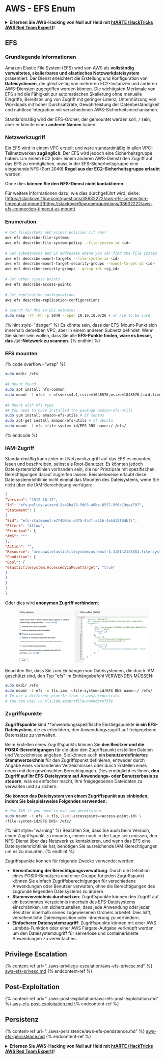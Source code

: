# AWS - EFS Enum

<details>

<summary><strong>Erlernen Sie AWS-Hacking von Null auf Held mit</strong> <a href="https://training.hacktricks.xyz/courses/arte"><strong>htARTE (HackTricks AWS Red Team Expert)</strong></a><strong>!</strong></summary>

Andere Möglichkeiten, HackTricks zu unterstützen:

* Wenn Sie Ihr **Unternehmen in HackTricks beworben sehen möchten** oder **HackTricks im PDF-Format herunterladen möchten**, überprüfen Sie die [**ABONNEMENTPLÄNE**](https://github.com/sponsors/carlospolop)!
* Holen Sie sich das [**offizielle PEASS & HackTricks-Merchandise**](https://peass.creator-spring.com)
* Entdecken Sie [**The PEASS Family**](https://opensea.io/collection/the-peass-family), unsere Sammlung exklusiver [**NFTs**](https://opensea.io/collection/the-peass-family)
* **Treten Sie der** 💬 [**Discord-Gruppe**](https://discord.gg/hRep4RUj7f) oder der [**Telegram-Gruppe**](https://t.me/peass) bei oder **folgen** Sie uns auf **Twitter** 🐦 [**@hacktricks\_live**](https://twitter.com/hacktricks\_live)**.**
* **Teilen Sie Ihre Hacking-Tricks, indem Sie PRs an die** [**HackTricks**](https://github.com/carlospolop/hacktricks) und [**HackTricks Cloud**](https://github.com/carlospolop/hacktricks-cloud) Github-Repositorys senden.

</details>

## EFS

### Grundlegende Informationen

Amazon Elastic File System (EFS) wird von AWS als **vollständig verwaltetes, skalierbares und elastisches Netzwerkdateisystem** präsentiert. Der Dienst erleichtert die Erstellung und Konfiguration von **Dateisystemen**, die gleichzeitig von mehreren EC2-Instanzen und anderen AWS-Diensten zugegriffen werden können. Die wichtigsten Merkmale von EFS sind die Fähigkeit zur automatischen Skalierung ohne manuelle Eingriffe, Bereitstellung von Zugriff mit geringer Latenz, Unterstützung von Workloads mit hoher Durchsatzrate, Gewährleistung der Datenbeständigkeit und nahtlose Integration mit verschiedenen AWS-Sicherheitsmechanismen.

Standardmäßig wird der EFS-Ordner, der gemountet werden soll, **`/`** sein, aber er könnte einen **anderen Namen** haben.

### Netzwerkzugriff

Ein EFS wird in einem VPC erstellt und wäre standardmäßig in allen VPC-Teilnetzwerken **zugänglich**. Der EFS wird jedoch eine Sicherheitsgruppe haben. Um einem EC2 (oder einem anderen AWS-Dienst) den Zugriff auf das EFS zu ermöglichen, muss in der EFS-Sicherheitsgruppe eine eingehende NFS (Port 2049) **Regel aus der EC2-Sicherheitsgruppe erlaubt** werden.

Ohne dies **können Sie den NFS-Dienst nicht kontaktieren**.

Für weitere Informationen dazu, wie dies durchgeführt wird, siehe: [https://stackoverflow.com/questions/38632222/aws-efs-connection-timeout-at-mount](https://stackoverflow.com/questions/38632222/aws-efs-connection-timeout-at-mount)

### Enumeration
```bash
# Get filesystems and access policies (if any)
aws efs describe-file-systems
aws efs describe-file-system-policy --file-system-id <id>

# Get subnetworks and IP addresses where you can find the file system
aws efs describe-mount-targets --file-system-id <id>
aws efs describe-mount-target-security-groups --mount-target-id <id>
aws ec2 describe-security-groups --group-ids <sg_id>

# Get other access points
aws efs describe-access-points

# Get replication configurations
aws efs describe-replication-configurations

# Search for NFS in EC2 networks
sudo nmap -T4 -Pn -p 2049 --open 10.10.10.0/20 # or /16 to be sure
```
{% hint style="danger" %}
Es könnte sein, dass der EFS-Mount-Punkt sich innerhalb derselben VPC, aber in einem anderen Subnetz befindet. Wenn Sie sicher sein wollen, dass Sie alle **EFS-Punkte finden, wäre es besser, das `/16`-Netzwerk zu scannen**.
{% endhint %}

### EFS mounten

{% code overflow="wrap" %}
```bash
sudo mkdir /efs

## Mount found
sudo apt install nfs-common
sudo mount -t nfs4 -o nfsvers=4.1,rsize=1048576,wsize=1048576,hard,timeo=600,retrans=2,noresvport <IP>:/ /efs

## Mount with efs type
## You need to have installed the package amazon-efs-utils
sudo yum install amazon-efs-utils # If centos
sudo apt-get install amazon-efs-utils # If ubuntu
sudo mount -t efs <file-system-id/EFS DNS name>:/ /efs/
```
{% endcode %}

### IAM-Zugriff

Standardmäßig kann jeder mit Netzwerkzugriff auf das EFS es mounten, lesen und beschreiben, selbst als Root-Benutzer. Es könnten jedoch Dateisystemrichtlinien vorhanden sein, die nur Prinzipale mit spezifischen Berechtigungen darauf zugreifen lassen. 
Beispielsweise erlaubt diese Dateisystemrichtlinie nicht einmal das Mounten des Dateisystems, wenn Sie nicht über die IAM-Berechtigung verfügen:
```json
{
"Version": "2012-10-17",
"Id": "efs-policy-wizard-2ca2ba76-5d83-40be-8557-8f6c19eaa797",
"Statement": [
{
"Sid": "efs-statement-e7f4b04c-ad75-4a7f-a316-4e5d12f0dbf5",
"Effect": "Allow",
"Principal": {
"AWS": "*"
},
"Action": "",
"Resource": "arn:aws:elasticfilesystem:us-east-1:318142138553:file-system/fs-0ab66ad201b58a018",
"Condition": {
"Bool": {
"elasticfilesystem:AccessedViaMountTarget": "true"
}
}
}
]
}
```
Oder dies wird **anonymen Zugriff verhindern**:

<figure><img src="../../../.gitbook/assets/image (278).png" alt=""><figcaption></figcaption></figure>

Beachten Sie, dass Sie zum Einhängen von Dateisystemen, die durch IAM geschützt sind, den Typ "efs" im Einhängebefehl VERWENDEN MÜSSEN:
```bash
sudo mkdir /efs
sudo mount -t efs -o tls,iam  <file-system-id/EFS DNS name>:/ /efs/
# To use a different pforile from ~/.aws/credentials
# You can use: -o tls,iam,awsprofile=namedprofile
```
### Zugriffspunkte

**Zugriffspunkte** sind **anwendungsspezifische Einstiegspunkte **in ein EFS-Dateisystem**, die es erleichtern, den Anwendungszugriff auf freigegebene Datensätze zu verwalten.

Beim Erstellen eines Zugriffspunkts können Sie **den Besitzer und die POSIX-Berechtigungen** für die über den Zugriffspunkt erstellten Dateien und Verzeichnisse angeben. Sie können auch **ein benutzerdefiniertes Stammverzeichnis** für den Zugriffspunkt definieren, entweder durch Angabe eines vorhandenen Verzeichnisses oder durch Erstellen eines neuen mit den gewünschten Berechtigungen. Dies ermöglicht es Ihnen, **den Zugriff auf Ihr EFS-Dateisystem auf Anwendungs- oder Benutzerbasis zu steuern**, was es einfacher macht, Ihre freigegebenen Dateidaten zu verwalten und zu sichern.

**Sie können das Dateisystem von einem Zugriffspunkt aus einbinden, indem Sie beispielsweise Folgendes verwenden:**
```bash
# Use IAM if you need to use iam permissions
sudo mount -t efs -o tls,[iam],accesspoint=<access-point-id> \
<file-system-id/EFS DNS> /efs/
```
{% hint style="warning" %}
Beachten Sie, dass Sie auch beim Versuch, einen Zugriffspunkt zu mounten, immer noch in der Lage sein müssen, den NFS-Dienst über das Netzwerk zu kontaktieren, und wenn das EFS eine Dateisystemrichtlinie hat, benötigen Sie ausreichende IAM-Berechtigungen, um es zu mounten.
{% endhint %}

Zugriffspunkte können für folgende Zwecke verwendet werden:

- **Vereinfachung der Berechtigungsverwaltung**: Durch die Definition eines POSIX-Benutzers und einer Gruppe für jeden Zugriffspunkt können Sie einfach Zugriffsberechtigungen für verschiedene Anwendungen oder Benutzer verwalten, ohne die Berechtigungen des zugrunde liegenden Dateisystems zu ändern.
- **Stammverzeichnis durchsetzen**: Zugriffspunkte können den Zugriff auf ein bestimmtes Verzeichnis innerhalb des EFS-Dateisystems einschränken, um sicherzustellen, dass jede Anwendung oder jeder Benutzer innerhalb seines zugewiesenen Ordners arbeitet. Dies hilft, versehentliche Datenexposition oder -änderung zu verhindern.
- **Einfacherer Dateisystemzugriff**: Zugriffspunkte können mit einer AWS Lambda-Funktion oder einer AWS Fargate-Aufgabe verknüpft werden, um den Dateisystemzugriff für serverlose und containerisierte Anwendungen zu vereinfachen.

## Privilege Escalation

{% content-ref url="../aws-privilege-escalation/aws-efs-privesc.md" %}
[aws-efs-privesc.md](../aws-privilege-escalation/aws-efs-privesc.md)
{% endcontent-ref %}

## Post-Exploitation

{% content-ref url="../aws-post-exploitation/aws-efs-post-exploitation.md" %}
[aws-efs-post-exploitation.md](../aws-post-exploitation/aws-efs-post-exploitation.md)
{% endcontent-ref %}

## Persistenz

{% content-ref url="../aws-persistence/aws-efs-persistence.md" %}
[aws-efs-persistence.md](../aws-persistence/aws-efs-persistence.md)
{% endcontent-ref %}

<details>

<summary><strong>Erlernen Sie AWS-Hacking von Null auf Held mit</strong> <a href="https://training.hacktricks.xyz/courses/arte"><strong>htARTE (HackTricks AWS Red Team Expert)</strong></a><strong>!</strong></summary>

Andere Möglichkeiten, HackTricks zu unterstützen:

- Wenn Sie Ihr **Unternehmen in HackTricks beworben sehen möchten** oder **HackTricks in PDF herunterladen möchten**, überprüfen Sie die [**ABONNEMENTPLÄNE**](https://github.com/sponsors/carlospolop)!
- Holen Sie sich das [**offizielle PEASS & HackTricks-Merch**](https://peass.creator-spring.com)
- Entdecken Sie [**The PEASS Family**](https://opensea.io/collection/the-peass-family), unsere Sammlung exklusiver [**NFTs**](https://opensea.io/collection/the-peass-family)
- **Treten Sie der** 💬 [**Discord-Gruppe**](https://discord.gg/hRep4RUj7f) oder der [**Telegram-Gruppe**](https://t.me/peass) bei oder **folgen** Sie uns auf **Twitter** 🐦 [**@hacktricks\_live**](https://twitter.com/hacktricks\_live)**.**
- **Teilen Sie Ihre Hacking-Tricks, indem Sie PRs an die** [**HackTricks**](https://github.com/carlospolop/hacktricks) und [**HackTricks Cloud**](https://github.com/carlospolop/hacktricks-cloud) GitHub-Repositories einreichen.

</details>
